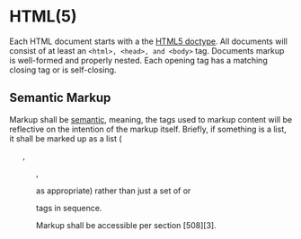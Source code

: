 HTML(5)
=======

Each HTML document starts with a the [HTML5 doctype][1]. All documents will
consist of at least an ``<html>, <head>, and <body>`` tag. Documents markup is
well-formed and properly nested. Each opening tag has a matching closing tag or
is self-closing. 

Semantic Markup
---------------

Markup shall be [semantic][2], meaning, the tags used to markup content will be
reflective on the intention of the markup itself. Briefly, if something is a
list, it shall be marked up as a list (<ol>, <ul>, <dl> as appropriate) rather
than just a set of <span> or <p> tags in sequence.

Markup shall be accessible per section [508][3].

[1]: http://www.w3.org/html/wg/drafts/html/master/syntax.html#the-doctype
[2]: http://en.wikipedia.org/wiki/Semantic_HTML
